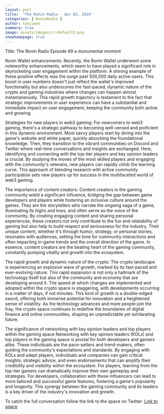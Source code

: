 ```yaml
---
layout: post
title:  "The Ronin Radio - Apr 02, 2024"
categories: [ RoninRadio ]
author: tanjimon
summary: true
image: assets/images/rr/default3.png
showhomepage: true
---
```


Title: The Ronin Radio Episode 69 a monumental moment

Ronin Wallet enhancements:
Recently, the Ronin Wallet underwent some noteworthy enhancements, which seem to have played a significant role in skyrocketing user engagement within the platform. A shining example of these positive effects was the surge past 500,000 daily active users. This boost in user numbers doesn't just reflect the wallet's improved functionality but also underscores the fast-paced, dynamic nature of the crypto and gaming industries where changes can happen almost instantaneously. This rapid growth trajectory is testament to the fact that strategic improvements in user experience can have a substantial and immediate impact on user engagement, keeping the community both active and growing.

Strategies for new players in web3 gaming:
For newcomers to web3 gaming, there's a strategic pathway to becoming well-versed and proficient in this dynamic environment. Most savvy players start by diving into the game's website and white paper, quickly absorbing the foundational knowledge. Then, they transition to the vibrant communities on Discord and Twitter where real-time conversations and insights are exchanged. Here, identifying and connecting with the top-tier players and key opinion leaders is crucial. By studying the moves of the most skilled players and engaging with the community's veterans, new players can rapidly climb the learning curve. This approach of blending research with active community participation sets new players up for success in the multifaceted world of web3 gaming.

The importance of content creators:
Content creators in the gaming community wield a significant influence, bridging the gap between game developers and players while fostering an inclusive culture around the games. They are the storytellers who narrate the ongoing saga of a game, illuminating its highs and lows, and often serve as the voice of the community. By creating engaging content and sharing personal experiences, these creators not only contribute to the fun and relatability of gaming but also help to build respect and seriousness for the industry. Their unique content, whether it's through humor, strategy, or personal stories, resonates with audiences, setting the tone for community interactions and often impacting in-game trends and the overall direction of the game. In essence, content creators are the beating heart of the gaming community, constantly pumping vitality and growth into the ecosystem.

The rapid growth and dynamic nature of the crypto:
The crypto landscape is experiencing an explosive wave of growth, marked by its fast-paced and ever-evolving nature. This rapid expansion is not only a hallmark of the technology itself but also of the community and economy that are developing around it. The speed at which changes are implemented and adopted within the crypto space is staggering, with developments occurring in a matter of days, if not minutes. This kind of growth is a double-edged sword, offering both immense potential for innovation and a heightened sense of volatility. As the technology advances and more people join the fray, the crypto space continues to redefine the boundaries of digital finance and online communities, shaping an unpredictable yet exhilarating future.

The significance of networking with key opinion leaders and top players within the gaming space
Networking with key opinion leaders (KOLs) and top players in the gaming space is pivotal for both developers and gamers alike. These individuals are the pace-setters and trend-makers, often guiding the community's expectations and standards. By engaging with KOLs and adept players, individuals and companies can gain critical insights, strategic advice, and even endorsements that can amplify their credibility and visibility within the ecosystem. For players, learning from the top-tier gamers can dramatically improve their own gameplay and strategies. For developers, collaboration with these influencers can lead to more tailored and successful game features, fostering a game's popularity and longevity. This synergy between the gaming community and its leaders is a key driver of the industry's innovation and growth.

To catch the full conversation follow the link to the space on Twitter:  <a href="https://twitter.com/i/spaces/1ypKdklyROyxW?s=20">Link to space</a>
